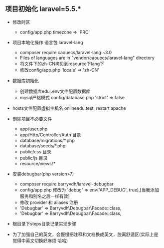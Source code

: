 ## 项目初始化 laravel=5.5.*
- 修改时区 
    * config/app.php  timezone => 'PRC'
- 项目本地化操作 语言包 laravel-lang
    * composer require caouecs/laravel-lang:~3.0
    * Files of languages are in "vendor/caouecs/laravel-lang" directory
    * 将文件下的zh-CN拷贝到resource下lang下
    * 修改config/app.php 'locale' => 'zh-CN'

- 数据库初始化
    * 创建数据库edu;.env文件配置数据库
    * mysql严格模式 config/database.php 'strict' => false
- hosts文件配置虚拟主机名 onlineedu.test; restart apache
- 删除项目不必要文件
    * app/user.php
    * app/Http/Controller/Auth 目录
    * database/migrations/*.php 
    * database/seeds/*.php
    * public/css 目录
    * public/js 目录
    * resource/views/*
 
- 安装debugbar(php version>7)
    * composer require barryvdh/laravel-debugbar
    * config/app.php 修改为 'debug' => env('APP_DEBUG', true),[当我添加服务和别名之后一样有效]
    * 修改 provider 和 aliases 注册 
    * 'Debugbar' => Barryvdh\Debugbar\Facade::class,
    * 'Debugbar' => Barryvdh\Debugbar\Facade::class,
   
- 根目录下steps目录记录实现步骤
- 为了加强自己的英文，会慢慢把注释和文档换成英文，脱离舒适区(实际上是觉得中英文切换好麻烦 哈哈)
    